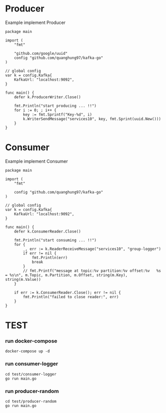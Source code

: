 # Producer

Example implement Producer

```
package main

import (
	"fmt"

	"github.com/google/uuid"
	config "github.com/quanghung97/kafka-go"
)

// global config
var k = config.Kafka{
	KafkaUrl: "localhost:9092",
}

func main() {
	defer k.ProducerWriter.Close()

	fmt.Println("start producing ... !!")
	for i := 0; ; i++ {
		key := fmt.Sprintf("Key-%d", i)
		k.WriterSendMessage("services10", key, fmt.Sprint(uuid.New()))
	}
}
```

# Consumer

Example implement Consumer

```
package main

import (
	"fmt"

	config "github.com/quanghung97/kafka-go"
)

// global config
var k = config.Kafka{
	KafkaUrl: "localhost:9092",
}

func main() {
	defer k.ConsumerReader.Close()

	fmt.Println("start consuming ... !!")
	for {
		_, err := k.ReaderReceiveMessage("services10", "group-logger")
		if err != nil {
			fmt.Println(err)
			break
		}
		// fmt.Printf("message at topic:%v partition:%v offset:%v	%s = %s\n", m.Topic, m.Partition, m.Offset, string(m.Key), string(m.Value))
	}

	if err := k.ConsumerReader.Close(); err != nil {
		fmt.Println("failed to close reader:", err)
	}
}
```
# TEST

### run docker-compose
```
docker-compose up -d
```

### run consumer-logger

```
cd test/consumer-logger
go run main.go
```

### run producer-random

```
cd test/producer-random
go run main.go
```
